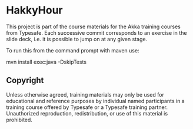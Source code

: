 HakkyHour
=========

This project is part of the course materials for the Akka training courses from Typesafe. Each successive commit corresponds to an exercise in the slide deck, i.e. it is possible to jump on at any given stage.

To run this from the command prompt with maven use:

mvn install exec:java -DskipTests

Copyright
---------

Unless otherwise agreed, training materials may only be used for educational and reference purposes by individual named participants in a training course offered by Typesafe or a Typesafe training partner. Unauthorized reproduction, redistribution, or use of this material is prohibited.
